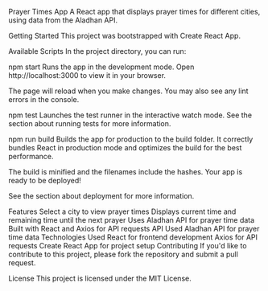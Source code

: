 Prayer Times App
A React app that displays prayer times for different cities, using data from the Aladhan API.

Getting Started
This project was bootstrapped with Create React App.

Available Scripts
In the project directory, you can run:

npm start
Runs the app in the development mode.
Open http://localhost:3000 to view it in your browser.

The page will reload when you make changes.
You may also see any lint errors in the console.

npm test
Launches the test runner in the interactive watch mode.
See the section about running tests for more information.

npm run build
Builds the app for production to the build folder.
It correctly bundles React in production mode and optimizes the build for the best performance.

The build is minified and the filenames include the hashes.
Your app is ready to be deployed!

See the section about deployment for more information.

Features
Select a city to view prayer times
Displays current time and remaining time until the next prayer
Uses Aladhan API for prayer time data
Built with React and Axios for API requests
API Used
Aladhan API for prayer time data
Technologies Used
React for frontend development
Axios for API requests
Create React App for project setup
Contributing
If you'd like to contribute to this project, please fork the repository and submit a pull request.

License
This project is licensed under the MIT License.
